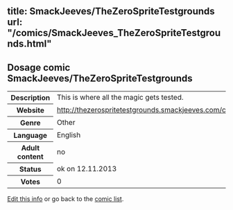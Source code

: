 title: SmackJeeves/TheZeroSpriteTestgrounds
url: "/comics/SmackJeeves_TheZeroSpriteTestgrounds.html"
---
Dosage comic SmackJeeves/TheZeroSpriteTestgrounds
-----------------------------------------

<p id="msg"></p>
<script type="text/javascript">
if (window.location.search === '?edit_info_mail=sent_ok') {
  var elem = document.getElementById("msg");
  elem.innerHTML = 'Edited information sucessfully sent for review, which is usually done daily. Thanks!';
  elem.className = 'ok';
}
</script>
<table class="comicinfo">
<tr>
<th>Description</th><td>This is where all the magic gets tested.</td>
</tr>
<tr>
<th>Website</th><td><a href="http://thezerospritetestgrounds.smackjeeves.com/comics/">http://thezerospritetestgrounds.smackjeeves.com/comics/</a></td>
</tr>
<tr>
<th>Genre</th><td>Other</td>
</tr>
<tr>
<th>Language</th><td>English</td>
</tr>
<tr>
<th>Adult content</th><td>no</td>
</tr>
<tr>
<th>Status</th><td>ok on 12.11.2013</td>
</tr>
<tr>
<th>Votes</th><td>0</td>
</tr>
</table>

[Edit this info](SmackJeeves_TheZeroSpriteTestgrounds_edit.html) or go back to the [comic list](../comic-index.html).

